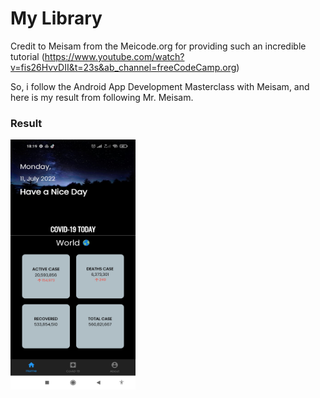 # My Library

Credit to Meisam from the Meicode.org for providing such an incredible tutorial (https://www.youtube.com/watch?v=fis26HvvDII&t=23s&ab_channel=freeCodeCamp.org)

So, i follow the Android App Development Masterclass with Meisam, and here is my result from following Mr. Meisam.

### Result

<img src="https://github.com/driskimaulana/covid-app/blob/main/cvd-screenshots/1657538476597.jpg" width="200" height="400" />

